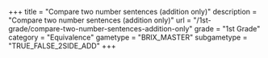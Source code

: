 +++
title = "Compare two number sentences (addition only)"
description = "Compare two number sentences (addition only)"
url = "/1st-grade/compare-two-number-sentences-addition-only"
grade = "1st Grade"
category = "Equivalence"
gametype = "BRIX_MASTER"
subgametype = "TRUE_FALSE_2SIDE_ADD"
+++
